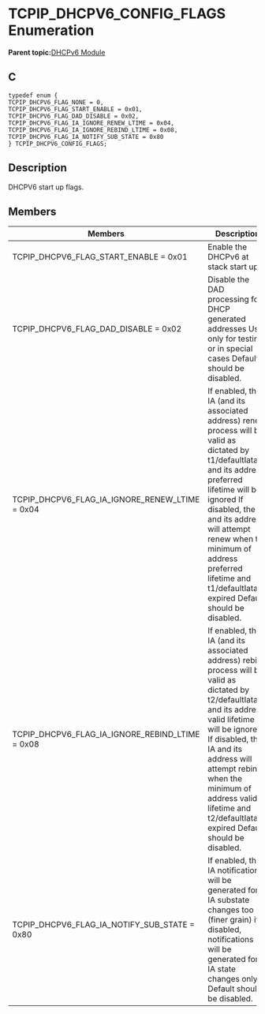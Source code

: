 # TCPIP\_DHCPV6\_CONFIG\_FLAGS Enumeration

**Parent topic:**[DHCPv6 Module](GUID-0B7ADACD-E078-4FE5-BC6A-B7CABFE390D3.md)

## C

```
typedef enum {
TCPIP_DHCPV6_FLAG_NONE = 0,
TCPIP_DHCPV6_FLAG_START_ENABLE = 0x01,
TCPIP_DHCPV6_FLAG_DAD_DISABLE = 0x02,
TCPIP_DHCPV6_FLAG_IA_IGNORE_RENEW_LTIME = 0x04,
TCPIP_DHCPV6_FLAG_IA_IGNORE_REBIND_LTIME = 0x08,
TCPIP_DHCPV6_FLAG_IA_NOTIFY_SUB_STATE = 0x80
} TCPIP_DHCPV6_CONFIG_FLAGS;
```

## Description

DHCPV6 start up flags.

## Members

|Members|Description|
|-------|-----------|
|TCPIP\_DHCPV6\_FLAG\_START\_ENABLE = 0x01|Enable the DHCPv6 at stack start up.|
|TCPIP\_DHCPV6\_FLAG\_DAD\_DISABLE = 0x02|Disable the DAD processing for DHCP generated addresses Use only for testing or in special cases Default should be disabled.|
|TCPIP\_DHCPV6\_FLAG\_IA\_IGNORE\_RENEW\_LTIME = 0x04|If enabled, the IA \(and its associated address\) renew process will be valid as dictated by t1/defaultIataT1 and its address preferred lifetime will be ignored If disabled, the IA and its address will attempt renew when the minimum of address preferred lifetime and t1/defaultIataT1 expired Default should be disabled.|
|TCPIP\_DHCPV6\_FLAG\_IA\_IGNORE\_REBIND\_LTIME = 0x08|If enabled, the IA \(and its associated address\) rebind process will be valid as dictated by t2/defaultIataT2 and its address valid lifetime will be ignored If disabled, the IA and its address will attempt rebind when the minimum of address valid lifetime and t2/defaultIataT2 expired Default should be disabled.|
|TCPIP\_DHCPV6\_FLAG\_IA\_NOTIFY\_SUB\_STATE = 0x80|If enabled, the IA notifications will be generated for IA substate changes too \(finer grain\) if disabled, notifications will be generated for IA state changes only Default should be disabled.|

